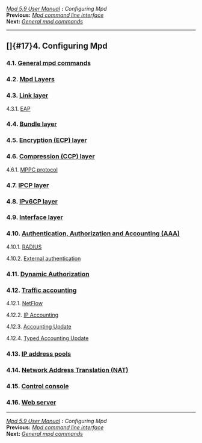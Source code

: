 [*Mpd 5.9 User Manual*](mpd.html) **:** *Configuring Mpd*\
**Previous:** [*Mpd command line interface*](mpd16.html)\
**Next:** [*General mpd commands*](mpd18.html)

------------------------------------------------------------------------

## []{#17}4. Configuring Mpd

### 4.1. [General mpd commands](mpd18.html#18)

### 4.2. [Mpd Layers](mpd19.html#19)

### 4.3. [Link layer](mpd20.html#20)

4.3.1. [EAP](mpd21.html#21)

### 4.4. [Bundle layer](mpd22.html#22)

### 4.5. [Encryption (ECP) layer](mpd23.html#23)

### 4.6. [Compression (CCP) layer](mpd24.html#24)

4.6.1. [MPPC protocol](mpd25.html#25)

### 4.7. [IPCP layer](mpd26.html#26)

### 4.8. [IPv6CP layer](mpd27.html#27)

### 4.9. [Interface layer](mpd28.html#28)

### 4.10. [Authentication, Authorization and Accounting (AAA)](mpd29.html#29)

4.10.1. [RADIUS](mpd30.html#30)

4.10.2. [External authentication](mpd31.html#31)

### 4.11. [Dynamic Authorization](mpd32.html#32)

### 4.12. [Traffic accounting](mpd33.html#33)

4.12.1. [NetFlow](mpd34.html#34)

4.12.2. [IP Accounting](mpd35.html#35)

4.12.3. [Accounting Update](mpd36.html#36)

4.12.4. [Typed Accounting Update](mpd37.html#37)

### 4.13. [IP address pools](mpd38.html#38)

### 4.14. [Network Address Translation (NAT)](mpd39.html#39)

### 4.15. [Control console](mpd40.html#40)

### 4.16. [Web server](mpd41.html#41)

------------------------------------------------------------------------

[*Mpd 5.9 User Manual*](mpd.html) **:** *Configuring Mpd*\
**Previous:** [*Mpd command line interface*](mpd16.html)\
**Next:** [*General mpd commands*](mpd18.html)
